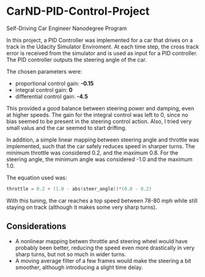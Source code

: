 # CarND-PID-Control-Project
Self-Driving Car Engineer Nanodegree Program

In this project, a PID Controller was implemented for a car that drives on a track in the Udacity Simulator Enviroment. At each time step, the cross track error is received from the simulator and is used as input for a PID controller. The PID controller outputs the steering angle of the car. 

The chosen parameters were: 

* proportional control gain: **-0.15**
* integral control gain: **0**
* differential control gain: **-4.5**

This provided a good balance between steering power and damping, even at higher speeds. The gain for the integral control was left to 0, since no bias seemed to be present in the steering control action. Also, I tried very small valus and the car seemed to start drifting. 

In addition, a simple linear mapping between steering angle and throttle was implemented, such that the car safely reduces speed in sharper turns. 
The minimum throttle was considered 0.2, and the maximum 0.8. For the steering angle, the minimum angle was considered -1.0 and the maximum 1.0.

The equation used was:
```c
throttle = 0.2 + (1.0 - abs(steer_angle))*(0.8 - 0.2)
```

With this tuning, the car reaches a top speed between 78-80 mph while still staying on track (although it makes some very sharp turns). 

## Considerations
* A nonlinear mapping betwen throttle and steering wheel would have probably been better, reducing the speed even more drastically in very sharp turns, but not so much in wider turns. 
* A moving average filter of a few frames would make the steering a bit smoother, although introducing a slight time delay.

